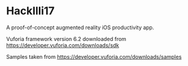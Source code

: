 # HackIlli17
A proof-of-concept augmented reality iOS productivity app.

Vuforia framework version 6.2 downloaded from https://developer.vuforia.com/downloads/sdk

Samples taken from https://developer.vuforia.com/downloads/samples
